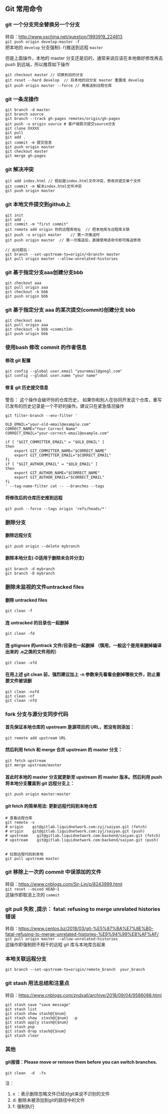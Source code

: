 ## Git 常用命令
### git 一个分支完全替换另一个分支
转自：http://www.oschina.net/question/1993919_224813   
`git push origin develop:master -f `   
把本地的 `develop` 分支强制(`-f`)推送到远程 `master`   
   
但是上面操作，本地的 master 分支还是旧的，通常来说应该在本地做好修改再去 push 到远端，所以推荐如下操作   
   
```
git checkout master // 切换到旧的分支   
git reset --hard develop  // 将本地的旧分支 master 重置成 develop
git push origin master --force // 再推送到远程仓库
```

### git 一条龙操作
```
git branch -d master
git branch source
git branch --track gh-pages remotes/origin/gh-pages
git push -u origin source # 客户端首次提交source分支
git clone XXXXX
git pull
git add .
git commit -m 提交信息
git push origin master
git checkout master
git merge gh-pages
```

### git 解决冲突
```
git add index.html // 假如是index.html文件冲突，修改并提交单个文件
git commit -m 解决index.html文件冲突
git push origin master
```

### git 本地文件提交到github上
```
git init
git add . 
git commit -m "first commit"
git remote add origin 你的远程库地址  // 把本地库与远程库关联
git push -u origin master    // 第一次推送时
git push origin master  // 第一次推送后，直接使用该命令即可推送修改

// 出问题后：
git branch --set-upstream-to=origin/<branch> master
git pull origin master --allow-unrelated-histories
```

### git 基于指定分支aaa创建分支bbb
```
git checkout aaa
git pull origin aaa
git checkout -b bbb
git push origin bbb
```

### git 基于指定分支 aaa 的某次提交(commit)创建分支 bbb
```
git checkout aaa
git pull origin aaa
git checkout -b bbb <commitId>
git push origin bbb
```

### 使用bash 修改 commit 的作者信息
#### 修改 git 配置
```
git config --global user.email "youremail@googl.com"
git config --global user.name "your name"
```
#### 修复 git 历史提交信息
警告： 这个操作会破坏你的仓库历史， 如果你和别人在协同开发这个仓库，重写已发布的历史记录是一个不好的操作。建议只在紧急情况操作   
```
git filter-branch --env-filter '

OLD_EMAIL="your-old-email@example.com"
CORRECT_NAME="Your Correct Name"
CORRECT_EMAIL="your-correct-email@example.com"

if [ "$GIT_COMMITTER_EMAIL" = "$OLD_EMAIL" ]
then
    export GIT_COMMITTER_NAME="$CORRECT_NAME"
    export GIT_COMMITTER_EMAIL="$CORRECT_EMAIL"
fi
if [ "$GIT_AUTHOR_EMAIL" = "$OLD_EMAIL" ]
then
    export GIT_AUTHOR_NAME="$CORRECT_NAME"
    export GIT_AUTHOR_EMAIL="$CORRECT_EMAIL"
fi
' --tag-name-filter cat -- --branches --tags
```
#### 将修改后的仓库历史推到远程
```
git push --force --tags origin 'refs/heads/*'
```
### 删除分支
#### 删除远程分支
```
git push origin --delete mybranch
```
#### 删除本地分支(-D适用于删除未合并分支)
```
git branch -d mybranch
git branch -D mybranch
```

### 删除未监视的文件untracked files
#### 删除 untracked files
```
git clean -f
```
#### 连 untracked 的目录也一起删掉
```
git clean -fd
```
#### 连 gitignore 的untrack 文件/目录也一起删掉 （慎用，一般这个是用来删掉编译出来的 .o之类的文件用的）
```
git clean -xfd
```
#### 在用上述 git clean 前，强烈建议加上 -n 参数来先看看会删掉哪些文件，防止重要文件被误删
```
git clean -nxfd
git clean -nf
git clean -nfd
```

### fork 分支与源分支同步代码
#### 首先保证本地仓库的 upstream 是源项目的 URL，若没有则添加：
```
git remote add upstream URL
```
#### 然后利用 fetch 和 merge 合并 upstream 的 master 分支：
```
git fetch upstream
git merge upstream/master
```
#### 首此时本地的 master 分支就更新至 upstream 的 master 版本。然后利用 push 将本地分支覆盖到 git 远程分支上：
```
git push origin master:master
```
#### git fetch 的简单用法: 更新远程代码到本地仓库
```
# 查看远程仓库
git remote -v
# origin    git@gitlab.liquidnetwork.com:zyj/saiyan.git (fetch)
# origin    git@gitlab.liquidnetwork.com:zyj/saiyan.git (push)
# upstream    git@gitlab.liquidnetwork.com:backend/saiyan.git (fetch)
# upstream    git@gitlab.liquidnetwork.com:backend/saiyan.git (push)


# 拉取远程代码到本地
git pull upstream master
```

### git 移除上一次的 commit 中误添加的文件
转自：https://www.cnblogs.com/Sir-Lin/p/8243999.html   
`git reset --mixed HEAD~1 `   
这操作即取消上次的 `commit`    

### git pull 失败 ,提示： fatal: refusing to merge unrelated histories 错误
转自：https://www.centos.bz/2018/03/git-%E5%87%BA%E7%8E%B0-fatal-refusing-to-merge-unrelated-histories-%E9%94%99%E8%AF%AF/   
`git pull origin master --allow-unrelated-histories`   
这操作即强制把不相干的远程 git 库与本地库合起来    

### 本地关联远程分支
`git branch --set-upstream-to=origin/remote_branch  your_branch
`

### git stash 用法总结和注意点
转自：https://www.cnblogs.com/zndxall/archive/2018/09/04/9586088.html
```
git stash save "save message"
git stash list
git stash show stash@{$num}
git stash show  stash@{$num}  -p
git stash apply stash@{$num} 
git stash pop
git stash drop stash@{$num} 
git stash clear
```

### 其他
#### git报错：Please move or remove them before you can switch branches.
```
git clean  -d  -fx
```
注：    
1. x ：表示删除忽略文件已经对git来说不识别的文件    
2. d: 删除未被添加到git的路径中的文件    
3. f: 强制执行   
